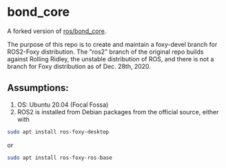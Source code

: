 # bond_core
A forked version of [ros/bond_core](https://github.com/ros/bond_core).

The purpose of this repo is to create and maintain a foxy-devel branch for ROS2-Foxy distribution. 
The "ros2" branch of the original repo builds against Rolling Ridley, the unstable distribution of ROS, and there is not a branch for Foxy distribution as of Dec. 28th, 2020.

## Assumptions:
1. OS: Ubuntu 20.04 (Focal Fossa)
2. ROS2 is installed from Debian packages from the official source, either with
```bash
sudo apt install ros-foxy-desktop
```
or 
```bash
sudo apt install ros-foxy-ros-base
```
